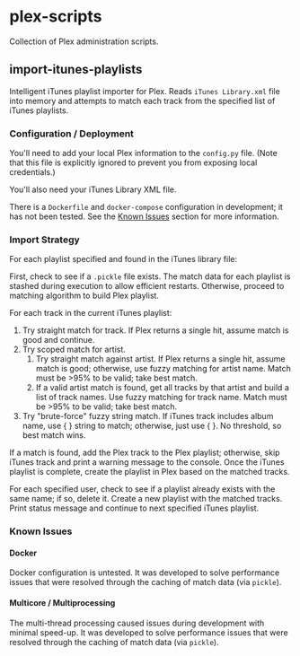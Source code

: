 # plex-scripts

Collection of Plex administration scripts.

## import-itunes-playlists

Intelligent iTunes playlist importer for Plex. Reads `iTunes Library.xml` file into memory and attempts to match each track from the specified list of iTunes playlists.

### Configuration / Deployment

You'll need to add your local Plex information to the `config.py` file. (Note that this file is explicitly ignored to prevent you from exposing local credentials.)

You'll also need your iTunes Library XML file.

There is a `Dockerfile` and `docker-compose` configuration in development; it has not been tested. See the [Known Issues](#known-issues) section for more information.

### Import Strategy

For each playlist specified and found in the iTunes library file:

First, check to see if a `.pickle` file exists. The match data for each playlist is stashed during execution to allow efficient restarts. Otherwise, proceed to matching algorithm to build Plex playlist.

For each track in the current iTunes playlist:

1. Try straight match for track. If Plex returns a single hit, assume match is good and continue.
1. Try scoped match for artist.
    1. Try straight match against artist. If Plex returns a single hit, assume match is good; otherwise, use fuzzy matching for artist name. Match must be >95% to be valid; take best match.
    1. If a valid artist match is found, get all tracks by that artist and build a list of track names. Use fuzzy matching for track name. Match must be >95% to be valid; take best match.
1. Try "brute-force" fuzzy string match. If iTunes track includes album name, use {<Artist> <Track> <Album>} string to match; otherwise, just use {<Artist> <Track>}. No threshold, so best match wins.

If a match is found, add the Plex track to the Plex playlist; otherwise, skip iTunes track and print a warning message to the console. Once the iTunes playlist is complete, create the playlist in Plex based on the matched tracks.

For each specified user, check to see if a playlist already exists with the same name; if so, delete it. Create a new playlist with the matched tracks. Print status message and continue to next specified iTunes playlist.

### Known Issues

#### Docker

Docker configuration is untested. It was developed to solve performance issues that were resolved through the caching of match data (via `pickle`).

#### Multicore / Multiprocessing

The multi-thread processing caused issues during development with minimal speed-up. It was developed to solve performance issues that were resolved through the caching of match data (via `pickle`).
